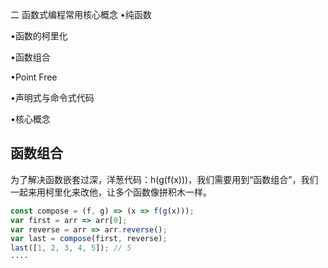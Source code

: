 二 函数式编程常用核心概念
•纯函数

•函数的柯里化

•函数组合

•Point Free

•声明式与命令式代码

•核心概念

## 函数组合
为了解决函数嵌套过深，洋葱代码：h(g(f(x)))，我们需要用到“函数组合”，我们一起来用柯里化来改他，让多个函数像拼积木一样。
```js
const compose = (f, g) => (x => f(g(x)));
var first = arr => arr[0];
var reverse = arr => arr.reverse();
var last = compose(first, reverse);
last([1, 2, 3, 4, 5]); // 5
····